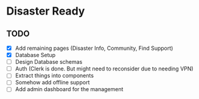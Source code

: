 # Disaster Ready

## TODO
- [X] Add remaining pages (Disaster Info, Community, Find Support)
- [X] Database Setup
- [ ] Design Database schemas
- [ ] Auth (Clerk is done. But might need to reconsider due to needing VPN)
- [ ] Extract things into components
- [ ] Somehow add offline support
- [ ] Add admin dashboard for the management
